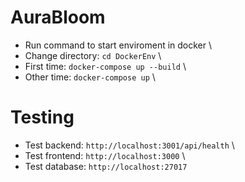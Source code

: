 # AuraBloom
- Run command to start enviroment in docker \
- Change directory: `cd DockerEnv` \
- First time: `docker-compose up --build` \
- Other time: `docker-compose up` \

# Testing 
- Test backend: `http://localhost:3001/api/health` \
- Test frontend: `http://localhost:3000` \
- Test database: `http://localhost:27017`